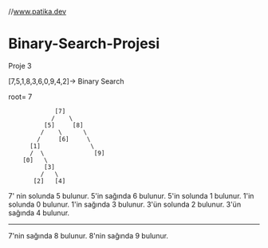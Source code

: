 //www.patika.dev

# Binary-Search-Projesi
Proje 3

[7,5,1,8,3,6,0,9,4,2]-> Binary Search

root= 7

                 [7]
                /    \
              [5]     [8]  
             /    \      \
            /     [6]     \      
          [1]              \
          /  \              [9]
        [0]   \                 
              [3]
             /   \   
           [2]   [4]

7' nin solunda 5 bulunur.
5'in sağında 6 bulunur.
5'in solunda 1 bulunur.
1'in solunda 0 bulunur.
1'in sağında 3 bulunur.
3'ün solunda 2 bulunur.
3'ün sağında 4 bulunur.

---

7'nin sağında 8 bulunur.
8'nin sağında 9 bulunur.
